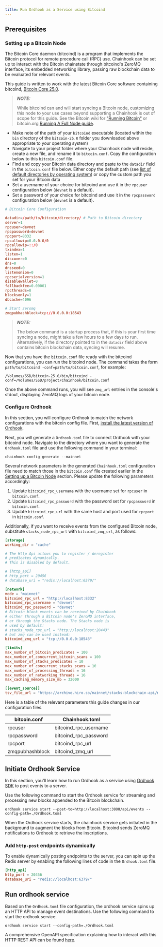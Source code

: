 ```yaml
---
title: Run Ordhook as a Service using Bitcoind
---
```


## Prerequisites

### Setting up a Bitcoin Node

The Bitcoin Core daemon (bitcoind) is a program that implements the Bitcoin protocol for remote procedure call (RPC) use. Chainhook can be set up to interact with the Bitcoin chainstate through bitcoind's ZeroMQ interface, its embedded networking library, passing raw blockchain data to be evaluated for relevant events.

This guide is written to work with the latest Bitcoin Core software containing bitcoind, [Bitcoin Core 25.0](https://bitcoincore.org/bin/bitcoin-core-25.0/).

> **_NOTE:_**
>
> While bitcoind can and will start syncing a Bitcoin node, customizing this node to your use cases beyond supporting a Chainhook is out of scope for this guide. See the Bitcoin wiki for ["Running Bitcoin"](https://en.bitcoin.it/wiki/Running_Bitcoin) or bitcoin.org [Running A Full Node guide](https://bitcoin.org/en/full-node).

- Make note of the path of your `bitcoind` executable (located within the `bin` directory of the `bitcoin-25.0` folder you downloaded above appropriate to your operating system)
- Navigate to your project folder where your Chainhook node will reside, create a new file, and rename it to `bitcoin.conf`. Copy the configuration below to this `bitcoin.conf` file.
- Find and copy your Bitcoin data directory and paste to the `datadir` field in the `bitcoin.conf` file below. Either copy the default path (see [list of default directories by operating system](https://en.bitcoin.it/wiki/Data_directory)) or copy the custom path you set for your Bitcoin data
- Set a username of your choice for bitcoind and use it in the `rpcuser` configuration below (`devnet` is a default).
- Set a password of your choice for bitcoind and use it in the `rpcpassword` configuration below (`devnet` is a default).

```conf
# Bitcoin Core Configuration

datadir=/path/to/bitcoin/directory/ # Path to Bitcoin directory
server=1
rpcuser=devnet
rpcpassword=devnet
rpcport=8332
rpcallowip=0.0.0.0/0
rpcallowip=::/0
txindex=1
listen=1
discover=0
dns=0
dnsseed=0
listenonion=0
rpcserialversion=1
disablewallet=0
fallbackfee=0.00001
rpcthreads=8
blocksonly=1
dbcache=4096

# Start zeromq
zmqpubhashblock=tcp://0.0.0.0:18543
```

> **_NOTE:_**
>
> The below command is a startup process that, if this is your first time syncing a node, might take a few hours to a few days to run. Alternatively, if the directory pointed to in the `datadir` field above contains bitcoin blockchain data, syncing will resume.

Now that you have the `bitcoin.conf` file ready with the bitcoind configurations, you can run the bitcoind node. The command takes the form `path/to/bitcoind -conf=path/to/bitcoin.conf`, for example:

```console
/Volumes/SSD/bitcoin-25.0/bin/bitcoind -conf=/Volumes/SSD/project/Chainhook/bitcoin.conf
```

Once the above command runs, you will see `zmq_url` entries in the console's stdout, displaying ZeroMQ logs of your bitcoin node.

### Configure Ordhook

In this section, you will configure Ordhook to match the network configurations with the bitcoin config file. First, [install the latest version of Ordhook](../getting-started.md#installing-ordhook).

Next, you will generate a `Ordhook.toml` file to connect Ordhook with your bitcoind node. Navigate to the directory where you want to generate the `Ordhook.toml` file and use the following command in your terminal:

```console
chainhook config generate --mainnet
```

Several network parameters in the generated `Chainhook.toml` configuration file need to match those in the `bitcoin.conf` file created earlier in the [Setting up a Bitcoin Node](#setting-up-a-bitcoin-node) section. Please update the following parameters accordingly:

1. Update `bitcoind_rpc_username` with the username set for `rpcuser` in `bitcoin.conf`.
2. Update `bitcoind_rpc_password` with the password set for `rpcpassword` in `bitcoin.conf`.
3. Update `bitcoind_rpc_url` with the same host and port used for `rpcport` in `bitcoin.conf`.

Additionally, if you want to receive events from the configured Bitcoin node, substitute `stacks_node_rpc_url` with `bitcoind_zmq_url`, as follows:

```toml
[storage]
working_dir = "cache"

# The Http Api allows you to register / deregister
# predicates dynamically.
# This is disabled by default.

# [http_api]
# http_port = 20456
# database_uri = "redis://localhost:6379/"

[network]
mode = "mainnet"
bitcoind_rpc_url = "http://localhost:8332"
bitcoind_rpc_username = "devnet"
bitcoind_rpc_password = "devnet"
# Bitcoin block events can be received by Chainhook
# either through a Bitcoin node's ZeroMQ interface,
# or through the Stacks node. The Stacks node is
# used by default:
# stacks_node_rpc_url = "http://localhost:20443"
# but zmq can be used instead:
bitcoind_zmq_url = "tcp://0.0.0.0:18543"

[limits]
max_number_of_bitcoin_predicates = 100
max_number_of_concurrent_bitcoin_scans = 100
max_number_of_stacks_predicates = 10
max_number_of_concurrent_stacks_scans = 10
max_number_of_processing_threads = 16
max_number_of_networking_threads = 16
max_caching_memory_size_mb = 32000

[[event_source]]
tsv_file_url = "https://archive.hiro.so/mainnet/stacks-blockchain-api/mainnet-stacks-blockchain-api-latest"
```

Here is a table of the relevant parameters this guide changes in our configuration files.

| bitcoin.conf    | Chainhook.toml        |
| --------------- | --------------------- |
| rpcuser         | bitcoind_rpc_username |
| rpcpassword     | bitcoind_rpc_password |
| rpcport         | bitcoind_rpc_url      |
| zmqpubhashblock | bitcoind_zmq_url      |

## Initiate Ordhook Service

In this section, you'll learn how to run Ordhook as a service using [Ordhook SDK](https://github.com/hirosystems/ordhook/tree/develop/components/ordhook-sdk-js) to post events to a server.

Use the following command to start the Ordhook service for streaming and processing new blocks appended to the Bitcoin blockchain.

`ordhook service start --post-to=http://localhost:3000/api/events --config-path=./Ordhook.toml`

When the Ordhook service starts, the chainhook service gets initiated in the background to augment the blocks from Bitcoin. Bitcoind sends ZeroMQ notifications to Ordhook to retrieve the inscriptions.

### Add `http-post` endpoints dynamically

To enable dynamically posting endpoints to the server, you can spin up the Redis server by enabling the following lines of code in the `Ordhook.toml` file.

```toml
[http_api]
http_port = 20456
database_uri = "redis://localhost:6379/"
```

## Run ordhook service

Based on the `Ordhook.toml` file configuration, the ordhook service spins up an HTTP API to manage event destinations. Use the following command to start the ordhook service.

`ordhook service start --config-path=./Ordhook.toml`

A comprehensive OpenAPI specification explaining how to interact with this HTTP REST API can be found [here](https://github.com/hirosystems/ordhook/blob/develop/docs/ordhook-openapi.json).
